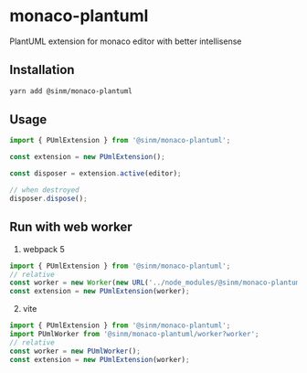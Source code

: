 # monaco-plantuml

PlantUML extension for monaco editor with better intellisense

## Installation

```bash
yarn add @sinm/monaco-plantuml
```

## Usage

```ts
import { PUmlExtension } from '@sinm/monaco-plantuml';

const extension = new PUmlExtension();

const disposer = extension.active(editor);

// when destroyed
disposer.dispose();
```
## Run with web worker

1. webpack 5
```ts
import { PUmlExtension } from '@sinm/monaco-plantuml';
// relative
const worker = new Worker(new URL('../node_modules/@sinm/monaco-plantuml/worker.js', import.meta.url));
const extension = new PUmlExtension(worker);
```

2. vite
```ts
import { PUmlExtension } from '@sinm/monaco-plantuml';
import PUmlWorker from '@sinm/monaco-plantuml/worker?worker';
// relative
const worker = new PUmlWorker();
const extension = new PUmlExtension(worker);
```
